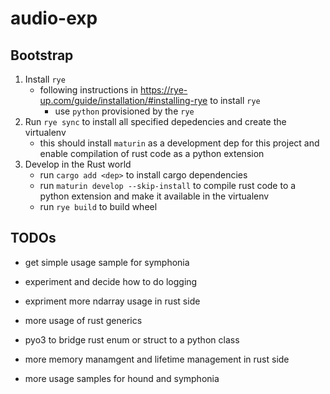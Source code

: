 # audio-exp

## Bootstrap

1. Install `rye`
    - following instructions in https://rye-up.com/guide/installation/#installing-rye to install `rye`
      - use `python` provisioned by the `rye`
2. Run `rye sync` to install all specified depedencies and create the virtualenv
    - this should install `maturin` as a development dep for this project and enable compilation of rust code as a python extension
3. Develop in the Rust world
    - run `cargo add <dep>` to install cargo dependencies
    - run `maturin develop --skip-install` to compile rust code to a python extension and make it available in the virtualenv
    - run `rye build` to build wheel

## TODOs

- get simple usage sample for symphonia

- experiment and decide how to do logging
- expriment more ndarray usage in rust side
- more usage of rust generics

- pyo3 to bridge rust enum or struct to a python class
- more memory manamgent and lifetime management in rust side

- more usage samples for hound and symphonia

